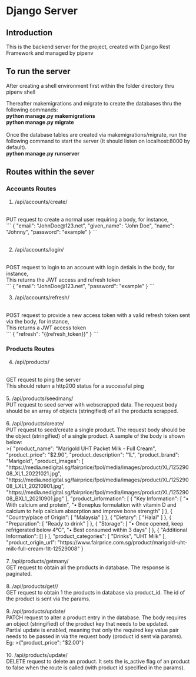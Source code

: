 # Django Server

## Introduction
This is the backend server for the project, created with Django Rest Framework and managed by pipenv

## To run the server
After creating a shell environment first within the folder directory thru pipenv shell

Thereafter makemigrations and migrate to create the databases thru the following commands:
<br> 
**python manage.py makemigrations**
<br> 
**python manage.py migrate**
<br><br>
Once the database tables are created via makemigrations/migrate, run the following command to start the server (It should listen on localhost:8000 by default).
<br>
**python manage.py runserver**

## Routes within the sever

### Accounts Routes
1. /api/accounts/create/
<br />
PUT request to create a normal user requiring a body, for instance,
<br />
```
{
    "email": "JohnDoe@123.net",
    "given_name": "John Doe",
    "name": "Johnny",
    "password": "example"
}
```
<br />
<br />

2. /api/accounts/login/
<br>
POST request to login to an account with login detials in the body, for instance,
<br>
This returns the JWT access and refresh token
<br>
```
{
    "email": "JohnDoe@123.net",
    "password": "example"
}
```

3. /api/accounts/refresh/
<br>
POST request to provide a new access token with a valid refresh token sent via the body, for instance,
<br>
This returns a JWT access token
<br>
```
{
    "refresh": "{{refresh_token}}"
}
```

### Products Routes
4. /api/products/
<br>
GET request to ping the server
<br>
This should return a http200 status for a successful ping
<br>
<br>
5. /api/products/seedmany/
<br>
PUT request to seed server with webscrapped data. The request body should be an array of objects (stringified) of all the products scrapped.
<br>
<br>
6. /api/products/create/
<br>
PUT request to seed/create a single product. The request body should be the object (stringified) of a single product. A sample of the body is shown below:
<br>
>{
    "product_name": "Marigold UHT Packet Milk - Full Cream",
    "product_price": "$2.90",
    "product_description": "1L",
    "product_brand": "Marigold",
    "product_images": [
      "https://media.nedigital.sg/fairprice/fpol/media/images/product/XL/12529008_XL1_20221021.jpg",
      "https://media.nedigital.sg/fairprice/fpol/media/images/product/XL/12529008_LXL1_20210901.jpg",
      "https://media.nedigital.sg/fairprice/fpol/media/images/product/XL/12529008_BXL1_20210901.jpg"
    ],
    "product_information": [
      {
        "Key Information": [
          "• With calcium and protein",
          "• Boneplus formulation with vitamin D and calcium to help calcium absorption and improve bone strength"
        ]
      },
      {
        "Country/place of Origin": [
          "Malaysia"
        ]
      },
      {
        "Dietary": [
          "Halal"
        ]
      },
      {
        "Preparation": [
          "Ready to drink"
        ]
      },
      {
        "Storage": [
          "• Once opened, keep refrigerated below 4°C",
          "• Best consumed within 3 days"
        ]
      },
      {
        "Additional Information": []
      }
    ],
    "product_categories": [
      "Drinks",
      "UHT Milk"
    ],
    "product_origin_url": "https://www.fairprice.com.sg/product/marigold-uht-milk-full-cream-1lt-12529008"
  }
<br>
<br>
7. /api/products/getmany/
<br>
GET request to obtain all the products in database. The response is paginated.
<br>
<br>
8. /api/products/get/<product_id>/
<br>
GET request to obtain 1 the products in database via product_id. The id of the product is sent via the params.
<br>
<br>
9. /api/products/update/<product_id>
<br>
PATCH request to alter a product entry in the database. The body requires an object (stringified) of the product key that needs to be updated.
<br>
Partial update is enabled, meaning that only the required key value pair needs to be passed in via the request body (product id sent via params). Eg:
>{"product_price": "$2.00"}
<br>
<br>
10. /api/products/update/<product_id>
<br>
DELETE request to delete an product. It sets the is_active flag of an product to false when the route is called (with product id specified in the params).
